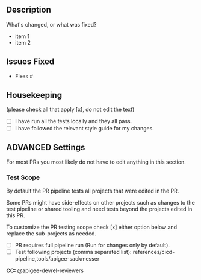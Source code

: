 ## Description
What's changed, or what was fixed?

- item 1
- item 2

## Issues Fixed
- Fixes #

## Housekeeping
(please check all that apply [x], do not edit the text)
- [ ] I have run all the tests locally and they all pass.
- [ ] I have followed the relevant style guide for my changes.

## ADVANCED Settings

For most PRs you most likely do not have to edit anything in this section.

### Test Scope

By default the PR pipeline tests all projects that were edited in the PR.

Some PRs might have side-effects on other projects such as changes to the test pipeline or shared tooling and need tests beyond the projects edited in this PR.

To customize the PR testing scope check [x] either option below and replace the sub-projects as needed.

- [ ] PR requires full pipeline run (Run for changes only by default).
- [ ] Test following projects (comma separated list): references/cicd-pipeline,tools/apigee-sackmesser

**CC:** @apigee-devrel-reviewers

